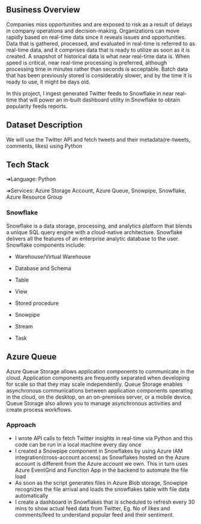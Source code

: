 ## Business Overview

Companies miss opportunities and are exposed to risk as a result of delays in company operations and decision-making. Organizations can move rapidly based on real-time data since it reveals issues and opportunities. Data that is gathered, processed, and evaluated in real-time is referred to as real-time data, and it comprises data that is ready to utilize as soon as it is created. A snapshot of historical data is what near real-time data is. When speed is critical, near real-time processing is preferred, although processing time in minutes rather than seconds is acceptable. Batch data that has been previously stored is considerably slower, and by the time it is ready to use, it might be days old.

In this project, I ingest generated Twitter feeds to Snowflake in near real-time that will power an in-built dashboard utility in Snowflake to obtain popularity feeds reports.

## Dataset Description

We will use the Twitter API and fetch tweets and their metadata(re-tweets, comments, likes) using Python


## Tech Stack

➔Language: Python

➔Services: Azure Storage Account, Azure Queue, Snowpipe, Snowflake, Azure Resource Group

### Snowflake

Snowflake is a data storage, processing, and analytics platform that blends a unique SQL query engine with a cloud-native architecture. Snowflake delivers all the features of an enterprise analytic database to the user. Snowflake components include:

- Warehouse/Virtual Warehouse

- Database and Schema

- Table

- View

- Stored procedure

- Snowpipe

- Stream

- Task

## Azure Queue

Azure Queue Storage allows application components to communicate in the cloud. Application components are frequently separated when developing for scale so that they may scale independently. Queue Storage enables asynchronous communications between application components operating in the cloud, on the desktop, on an on-premises server, or a mobile device. Queue Storage also allows you to manage asynchronous activities and create process workflows.

### Approach

- I wrote API calls to fetch Twitter insights in real-time via Python and this code can be run in a local machine every day once
- I created a Snowpipe component in Snowflakes by using Azure IAM integration(cross-account access) as Snowflakes hosted on the Azure account is different from the Azure account we own. This in turn uses Azure EventGrid and Function App in the backend to automate the file load
- As soon as the script generates files in Azure Blob storage, Snowpipe recognizes the file arrival and loads the snowflakes table with file data automatically
- I create a dashboard in Snowflakes that is scheduled to refresh every 30 mins to show actual feed data from Twitter, Eg. No of likes and comments/feed to understand popular feed and their sentiment.
